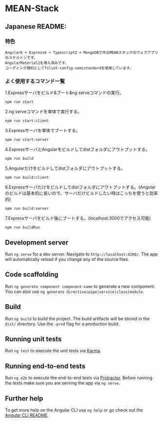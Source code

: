 # MEAN-Stack

## Japanese README:
### 特色
    Angular6 + Express4 + Typescript2 + MongoDBで作るMEANスタックのウェブアプリのスケルトンです。
    AngularMaterial2を導入済みです。
    コーディング規約としてTslint-config-semistandardを使用しています。
    
### よく使用するコマンド一覧
1.Expressサーバをビルド&ブート&ng serveコマンドの実行。

    npm run start
    
2.ng serveコマンドを単体で実行する。

    npm run start:client
    
3.Expressサーバを単体でブートする。
    
    npm run start:server
    
4.ExpressサーバとAngularをビルドしてdistフォルダにアウトプットする。
    
    npm run build
  
5.Angularだけをビルドしてdistフォルダにアウトプットする。
    
    npm run build:client    
      
6.Expressサーバだけをビルドしてdistフォルダにアウトプットする。(Angularのビルドは基本的に長いので、サーバだけビルドしたい時はこっちを使うと効率的)
     
    npm run build:server
    
7.Expressサーバをビルド後にブートする。(localhost:3000でアクセス可能)
    
    npm run buildRun
  
## Development server

Run `ng serve` for a dev server. Navigate to `http://localhost:4200/`. The app will automatically reload if you change any of the source files.

## Code scaffolding

Run `ng generate component component-name` to generate a new component. You can also use `ng generate directive|pipe|service|class|module`.

## Build

Run `ng build` to build the project. The build artifacts will be stored in the `dist/` directory. Use the `-prod` flag for a production build.

## Running unit tests

Run `ng test` to execute the unit tests via [Karma](https://karma-runner.github.io).

## Running end-to-end tests

Run `ng e2e` to execute the end-to-end tests via [Protractor](http://www.protractortest.org/).
Before running the tests make sure you are serving the app via `ng serve`.

## Further help

To get more help on the Angular CLI use `ng help` or go check out the [Angular CLI README](https://github.com/angular/angular-cli/blob/master/README.md).
